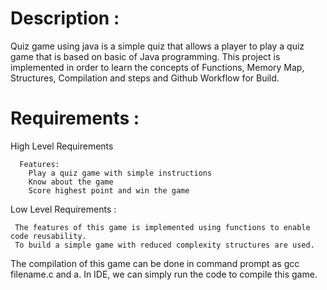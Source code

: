 
<h1> Description : </h1>
   
Quiz game using java is a simple quiz that allows a player to play a quiz game that is based on basic of Java programming. This project is implemented in order to learn the concepts of Functions, Memory Map, Structures, Compilation and steps
and Github Workflow for Build.

<h1> Requirements : </h1>
   

High Level Requirements
      
      Features:
        Play a quiz game with simple instructions
        Know about the game
        Score highest point and win the game

Low Level Requirements :
     
     The features of this game is implemented using functions to enable code reusability. 
     To build a simple game with reduced complexity structures are used.

The compilation of this game can be done in command prompt as gcc filename.c and a. In IDE, we can simply run the code to compile this game.